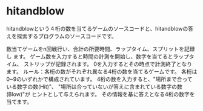 # hitandblow
hitandblowという４桁の数を当てるゲームのソースコードと、hitandblowの答えを探索するプログラムのソースコードです。

数当てゲームをn回戦行い、合計の所要時間、ラップタイム、スプリットを記録し
ます。
ゲーム数を入力すると時間の計測を開始し、数字を当てるとラップタイム、
ストリップが記録されます。
0を入力するとその時点で計測終了となります。
ルール：各桁の数がそれぞれ異なる4桁の数を当てるゲームです。
各桁は0~9のいずれかで構成されています。
4桁の数を入力すると、"場所まで合っている数字の数(Hit)"、
"場所は合っていないが答えに含まれている数字の数(Blow)"が
ヒントとして与えられます。
その情報を基に答えとなる4桁の数字を当てます。


